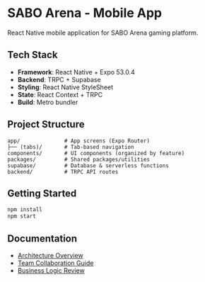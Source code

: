# SABO Arena - Mobile App

React Native mobile application for SABO Arena gaming platform.

## Tech Stack
- **Framework**: React Native + Expo 53.0.4
- **Backend**: TRPC + Supabase
- **Styling**: React Native StyleSheet
- **State**: React Context + TRPC
- **Build**: Metro bundler

## Project Structure
```
app/              # App screens (Expo Router)
├── (tabs)/       # Tab-based navigation
components/       # UI components (organized by feature)
packages/         # Shared packages/utilities
supabase/         # Database & serverless functions
backend/          # TRPC API routes
```

## Getting Started
```bash
npm install
npm start
```

## Documentation
- [Architecture Overview](./docs/FINAL_COMPONENT_ARCHITECTURE.md)
- [Team Collaboration Guide](./docs/TEAM_COLLABORATION_GUIDE.md)
- [Business Logic Review](./docs/SHARED_BUSINESS_LOGIC_REVIEW.md)